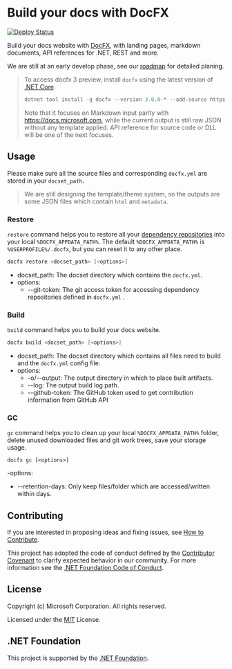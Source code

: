 # Build your docs with DocFX

[![Deploy Status](https://ceapex.visualstudio.com/Engineering/_apis/build/status/docfx/docfx-deploy)](https://ceapex.visualstudio.com/Engineering/_build/latest?definitionId=665)

Build your docs website with [DocFX](https://github.com/dotnet/docfx), with landing pages, markdown documents, API references for .NET, REST and more.

We are still at an early develop phase, see our [roadmap](https://github.com/dotnet/docfx/projects/1) for detailed planing.

> To access docfx 3 preview, install `docfx` using the latest version of [.NET Core](https://www.microsoft.com/net/download):
>  ```powershell
>  dotnet tool install -g docfx --version 3.0.0-* --add-source https://www.myget.org/F/docfx-v3/api/v2
>  ```
> Note that it focuses on Markdown input parity with https://docs.microsoft.com, while the current output is still raw JSON without any template applied. API reference for source code or DLL will be one of the next focuses.

## Usage
Please make sure all the source files and corresponding `docfx.yml` are stored in your `docset_path`.

> We are still designing the template/theme system, so the outputs are some JSON files which contain `html` and `metadata`.

### Restore
`restore` command helps you to restore all your [dependency repositories](docs/designs/config.md) into your local `%DOCFX_APPDATA_PATH%`.
The default `%DOCFX_APPDATA_PATH%` is `%USERPROFILE%/.docfx`, but you can reset it to any other place.

```powershell
docfx restore <docset_path> [<options>]
```
- docset_path: The docset directory which contains the `docfx.yml`.
- options:
  - --git-token: The git access token for accessing dependency repositories defined in `docfx.yml` .

### Build
`build` command helps you to build your docs website.

```powershell
docfx build <docset_path> [<options>]
```
- docset_path: The docset directory which contains all files need to build and the `docfx.yml` config file.
- options:
  - -o/--output: The output directory in which to place built artifacts.
  - --log: The output build log path.
  - --github-token: The GitHub token used to get contribution information from GitHub API

### GC
`gc` command helps you to clean up your local `%DOCFX_APPDATA_PATH%` folder, delete unused downloaded files and git work trees, save your storage usage.

```powershells
docfx gc [<options>]
```

-options:
  - --retention-days: Only keep files/folder which are accessed/written within <retention-days> days.

## Contributing

If you are interested in proposing ideas and fixing issues, see [How to Contribute](CONTRIBUTING.md).

This project has adopted the code of conduct defined by the [Contributor Covenant](http://contributor-covenant.org/) to clarify expected behavior in our community.
For more information see the [.NET Foundation Code of Conduct](http://www.dotnetfoundation.org/code-of-conduct).


## License

Copyright (c) Microsoft Corporation. All rights reserved.

Licensed under the [MIT](https://github.com/dotnet/docfx/blob/v3/LICENSE.txt) License.

## .NET Foundation

This project is supported by the [.NET Foundation](http://www.dotnetfoundation.org).
